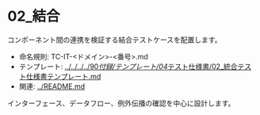 # 02\_結合

コンポーネント間の連携を検証する結合テストケースを配置します。

- 命名規則: TC-IT-<ドメイン>-<番号>.md
- テンプレート: [../../../../90*付録/テンプレート/04*テスト仕様書/02\_統合テスト仕様書テンプレート.md](../../../../90_付録/テンプレート/04_テスト仕様書/02_統合テスト仕様書テンプレート.md)
- 関連: [../README.md](../README.md)

インターフェース、データフロー、例外伝播の確認を中心に設計します。
